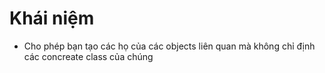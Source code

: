 
# Khái niệm

- Cho phép bạn tạo các họ của các objects liên quan mà không chỉ định các concreate class của chúng